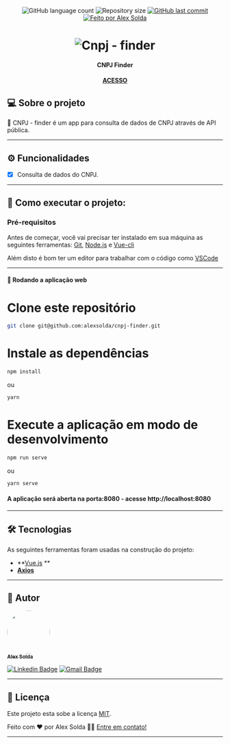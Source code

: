 <p align="center">
  <img alt="GitHub language count" src="https://img.shields.io/github/languages/count/alexsolda/cnpj-finder">

  <img alt="Repository size" src="https://img.shields.io/github/repo-size/alexsolda/cnpj-finder">
  
  <a href="https://github.com/alexsolda/cnpj-finder/commits/master">
    <img alt="GitHub last commit" src="https://img.shields.io/github/last-commit/alexsolda/cnpj-finder">
  </a>
   

  <a href="https://www.linkedin.com/in/alexsolda/">
    <img alt="Feito por Alex Solda" src="https://img.shields.io/badge/feito%20por-Alex-Solda">
  </a>
 
  
 
</p>
<h1 align="center">
    <img alt="Cnpj - finder" title="#cnpjfinder" src="https://user-images.githubusercontent.com/62905501/126878626-56068e60-0275-4488-9d60-8189cd2b533f.png" />
</h1>

<h4 align="center"> 
  CNPJ Finder
</h4>

<h4 align="center">
  <a target="blank" href="https://cnpj-finder.netlify.app/">ACESSO</a>
</h4>






## 💻 Sobre o projeto

:bank: CNPJ - finder é um app para consulta de dados de CNPJ através de API pública.


---

## ⚙️ Funcionalidades

- [x] Consulta de dados do CNPJ.

---


## 🚀 Como executar o projeto:

### Pré-requisitos

Antes de começar, você vai precisar ter instalado em sua máquina as seguintes ferramentas:
[Git](https://git-scm.com), [Node.js](https://nodejs.org/en/) e [Vue-cli](https://cli.vuejs.org/)

Além disto é bom ter um editor para trabalhar com o código como [VSCode](https://code.visualstudio.com/)

---

#### 🧭 Rodando a aplicação web


# Clone este repositório
```bash
git clone git@github.com:alexsolda/cnpj-finder.git
```


# Instale as dependências
```bash
npm install
```

ou

```bash
yarn
```


# Execute a aplicação em modo de desenvolvimento
```bash
npm run serve
```

ou

```bash
yarn serve
```

#### A aplicação será aberta na porta:8080 - acesse http://localhost:8080



---

## 🛠 Tecnologias

As seguintes ferramentas foram usadas na construção do projeto:

-   **[Vue.js](https://vuejs.org/) **
-   **[Axios](https://github.com/axios/axios)**


---

## 🦸 Autor

<a href="https://www.linkedin.com/in/alexsolda/">
 <img style="border-radius: 50%;" src="https://avatars.githubusercontent.com/u/62905501?s=400&u=7428ae3671383502899fdcdd32952de1dc61a4c6&v=4" width="100px;" alt=""/>
 <br />
 <sub><b>Alex Solda</b></sub></a> 
 <br />

[![Linkedin Badge](https://img.shields.io/badge/-Alex-blue?style=flat-square&logo=Linkedin&logoColor=white&link=https://www.linkedin.com/in/alexsolda/)](https://www.linkedin.com/in/alexsolda/) 
[![Gmail Badge](https://img.shields.io/badge/-alexsoldaa@gmail.com-c14438?style=flat-square&logo=Gmail&logoColor=white&link=mailto:alexsoldaa@gmail.com)](mailto:alexsoldaa@gmail.com)

---

## 📝 Licença

Este projeto esta sobe a licença [MIT](https://github.com/alexsolda/mybank-app/blob/developing/LICENSE).

Feito com ❤️ por Alex Solda 👋🏽 [Entre em contato!](https://www.linkedin.com/in/alexsolda/)

---
